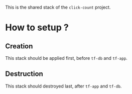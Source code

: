 This is the shared stack of the `click-count` project.

# How to setup ?

## Creation

This stack should be applied first, before `tf-db` and `tf-app`.

## Destruction

This stack should destroyed last, after `tf-app` and `tf-db`.
